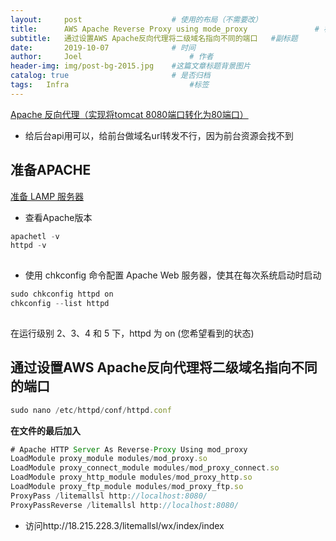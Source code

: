 ```yaml
---
layout:     post   				    # 使用的布局（不需要改）
title:      AWS Apache Reverse Proxy using mode_proxy 				# 标题 
subtitle:   通过设置AWS Apache反向代理将二级域名指向不同的端口   #副标题
date:       2019-10-07				# 时间
author:     Joel 						# 作者
header-img: img/post-bg-2015.jpg 	#这篇文章标题背景图片
catalog: true 						# 是否归档
tags:	Infra							#标签
---
```


[Apache 反向代理（实现将tomcat 8080端口转化为80端口）](https://blog.csdn.net/a249130/article/details/81476454)
* 给后台api用可以，给前台做域名url转发不行，因为前台资源会找不到  
## 准备APACHE
[准备 LAMP 服务器](https://docs.amazonaws.cn/AWSEC2/latest/UserGuide/install-LAMP.html#prepare-lamp-server-alami)

* 查看Apache版本  
```javascript  
apachetl -v
httpd -v
  
```  
* 使用 chkconfig 命令配置 Apache Web 服务器，使其在每次系统启动时启动   
```javascript  
sudo chkconfig httpd on
chkconfig --list httpd
  
```  
在运行级别 2、3、4 和 5 下，httpd 为 on (您希望看到的状态) 

## 通过设置AWS Apache反向代理将二级域名指向不同的端口 
```javascript
sudo nano /etc/httpd/conf/httpd.conf
```  
**在文件的最后加入** 
```javascript
# Apache HTTP Server As Reverse-Proxy Using mod_proxy
LoadModule proxy_module modules/mod_proxy.so
LoadModule proxy_connect_module modules/mod_proxy_connect.so
LoadModule proxy_http_module modules/mod_proxy_http.so
LoadModule proxy_ftp_module modules/mod_proxy_ftp.so
ProxyPass /litemallsl http://localhost:8080/
ProxyPassReverse /litemallsl http://localhost:8080/
```  
* 访问http://18.215.228.3/litemallsl/wx/index/index